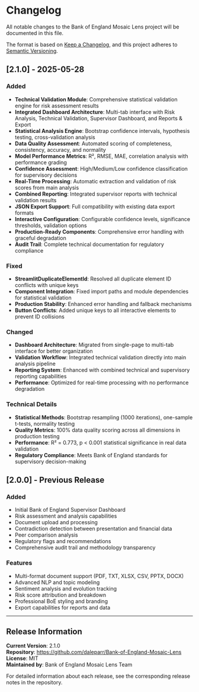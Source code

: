 # Changelog

All notable changes to the Bank of England Mosaic Lens project will be documented in this file.

The format is based on [Keep a Changelog](https://keepachangelog.com/en/1.0.0/),
and this project adheres to [Semantic Versioning](https://semver.org/spec/v2.0.0.html).

## [2.1.0] - 2025-05-28

### Added
- **Technical Validation Module**: Comprehensive statistical validation engine for risk assessment results
- **Integrated Dashboard Architecture**: Multi-tab interface with Risk Analysis, Technical Validation, Supervisor Dashboard, and Reports & Export
- **Statistical Analysis Engine**: Bootstrap confidence intervals, hypothesis testing, cross-validation analysis
- **Data Quality Assessment**: Automated scoring of completeness, consistency, accuracy, and normality
- **Model Performance Metrics**: R², RMSE, MAE, correlation analysis with performance grading
- **Confidence Assessment**: High/Medium/Low confidence classification for supervisory decisions
- **Real-Time Processing**: Automatic extraction and validation of risk scores from main analysis
- **Combined Reporting**: Integrated supervisor reports with technical validation results
- **JSON Export Support**: Full compatibility with existing data export formats
- **Interactive Configuration**: Configurable confidence levels, significance thresholds, validation options
- **Production-Ready Components**: Comprehensive error handling with graceful degradation
- **Audit Trail**: Complete technical documentation for regulatory compliance

### Fixed
- **StreamlitDuplicateElementId**: Resolved all duplicate element ID conflicts with unique keys
- **Component Integration**: Fixed import paths and module dependencies for statistical validation
- **Production Stability**: Enhanced error handling and fallback mechanisms
- **Button Conflicts**: Added unique keys to all interactive elements to prevent ID collisions

### Changed
- **Dashboard Architecture**: Migrated from single-page to multi-tab interface for better organization
- **Validation Workflow**: Integrated technical validation directly into main analysis pipeline
- **Reporting System**: Enhanced with combined technical and supervisory reporting capabilities
- **Performance**: Optimized for real-time processing with no performance degradation

### Technical Details
- **Statistical Methods**: Bootstrap resampling (1000 iterations), one-sample t-tests, normality testing
- **Quality Metrics**: 100% data quality scoring across all dimensions in production testing
- **Performance**: R² = 0.773, p < 0.001 statistical significance in real data validation
- **Regulatory Compliance**: Meets Bank of England standards for supervisory decision-making

## [2.0.0] - Previous Release

### Added
- Initial Bank of England Supervisor Dashboard
- Risk assessment and analysis capabilities
- Document upload and processing
- Contradiction detection between presentation and financial data
- Peer comparison analysis
- Regulatory flags and recommendations
- Comprehensive audit trail and methodology transparency

### Features
- Multi-format document support (PDF, TXT, XLSX, CSV, PPTX, DOCX)
- Advanced NLP and topic modeling
- Sentiment analysis and evolution tracking
- Risk score attribution and breakdown
- Professional BoE styling and branding
- Export capabilities for reports and data

---

## Release Information

**Current Version**: 2.1.0  
**Repository**: https://github.com/daleparr/Bank-of-England-Mosaic-Lens  
**License**: MIT  
**Maintained by**: Bank of England Mosaic Lens Team

For detailed information about each release, see the corresponding release notes in the repository.
